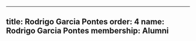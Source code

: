 ---
  title: Rodrigo Garcia Pontes
  order: 4
  name: Rodrigo Garcia Pontes
  membership: Alumni
  ---
  